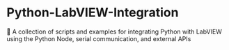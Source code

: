 # Python-LabVIEW-Integration
🚀 A collection of scripts and examples for integrating Python with LabVIEW using the Python Node, serial communication, and external APIs
